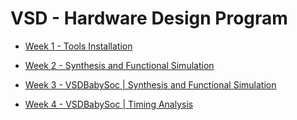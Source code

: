 # VSD - Hardware Design Program

* [Week 1 - Tools Installation](https://github.com/tamurae/vsd-hdp/blob/main/Week1/)
  
* [Week 2 - Synthesis and Functional Simulation](https://github.com/tamurae/vsd-hdp/blob/main/Week2/)

* [Week 3 - VSDBabySoc | Synthesis and Functional Simulation](https://github.com/tamurae/vsd-hdp/blob/main/Week3/)

* [Week 4 - VSDBabySoc | Timing Analysis](https://github.com/tamurae/vsd-hdp/blob/main/Week4/)
